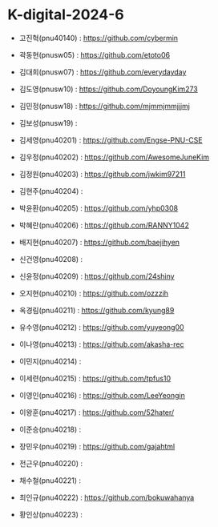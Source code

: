 # K-digital-2024-6

+ 고진혁(pnu40140) : https://github.com/cybermin
  
+ 곽동현(pnusw05) : https://github.com/etoto06
+ 김대희(pnusw07) : https://github.com/everydayday
 
+ 김도영(pnusw10) : https://github.com/DoyoungKim273
+ 김민정(pnusw18) : https://github.com/mjmmjmmjjjmj
+ 김보성(pnusw19) : 
+ 김세영(pnu40201) : https://github.com/Engse-PNU-CSE
+ 김우정(pnu40202) : https://github.com/AwesomeJuneKim
+ 김정원(pnu40203) :  https://github.com/jwkim97211
+ 김현주(pnu40204) : 
+ 박윤환(pnu40205) : https://github.com/yhp0308  
+ 박혜란(pnu40206) : https://github.com/RANNY1042
+ 배지현(pnu40207) : https://github.com/baejihyen
+ 신건영(pnu40208) : 
+ 신윤정(pnu40209) : https://github.com/24shiny
+ 오지현(pnu40210) : https://github.com/ozzzih
+ 옥경림(pnu40211) : https://github.com/kyung89
+ 유수영(pnu40212) : https://github.com/yuyeong00
+ 이나영(pnu40213) : https://github.com/akasha-rec
+ 이민지(pnu40214) : 
+ 이세련(pnu40215) : https://github.com/tpfus10
+ 이영인(pnu40216) : https://github.com/LeeYeongin
+ 이왕훈(pnu40217) : https://github.com/52hater/
+ 이준승(pnu40218) : 
+ 장민우(pnu40219) : https://github.com/gajahtml
+ 전근우(pnu40220) : 
+ 채수철(pnu40221) : 
+ 최인규(pnu40222) : https://github.com/bokuwahanya  
+ 황인상(pnu40223) : 
